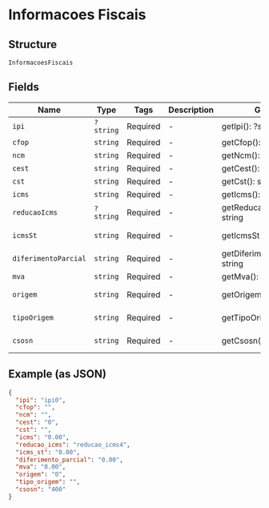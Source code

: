 
# Informacoes Fiscais

## Structure

`InformacoesFiscais`

## Fields

| Name | Type | Tags | Description | Getter | Setter |
|  --- | --- | --- | --- | --- | --- |
| `ipi` | `?string` | Required | - | getIpi(): ?string | setIpi(?string ipi): void |
| `cfop` | `string` | Required | - | getCfop(): string | setCfop(string cfop): void |
| `ncm` | `string` | Required | - | getNcm(): string | setNcm(string ncm): void |
| `cest` | `string` | Required | - | getCest(): string | setCest(string cest): void |
| `cst` | `string` | Required | - | getCst(): string | setCst(string cst): void |
| `icms` | `string` | Required | - | getIcms(): string | setIcms(string icms): void |
| `reducaoIcms` | `?string` | Required | - | getReducaoIcms(): ?string | setReducaoIcms(?string reducaoIcms): void |
| `icmsSt` | `string` | Required | - | getIcmsSt(): string | setIcmsSt(string icmsSt): void |
| `diferimentoParcial` | `string` | Required | - | getDiferimentoParcial(): string | setDiferimentoParcial(string diferimentoParcial): void |
| `mva` | `string` | Required | - | getMva(): string | setMva(string mva): void |
| `origem` | `string` | Required | - | getOrigem(): string | setOrigem(string origem): void |
| `tipoOrigem` | `string` | Required | - | getTipoOrigem(): string | setTipoOrigem(string tipoOrigem): void |
| `csosn` | `string` | Required | - | getCsosn(): string | setCsosn(string csosn): void |

## Example (as JSON)

```json
{
  "ipi": "ipi0",
  "cfop": "",
  "ncm": "",
  "cest": "0",
  "cst": "",
  "icms": "0.00",
  "reducao_icms": "reducao_icms4",
  "icms_st": "0.00",
  "diferimento_parcial": "0.00",
  "mva": "0.00",
  "origem": "0",
  "tipo_origem": "",
  "csosn": "400"
}
```

